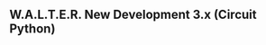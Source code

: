 W.A.L.T.E.R. New Development 3.x (Circuit Python)
-------------------------------------------------
